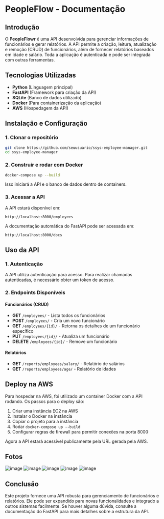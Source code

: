 # PeopleFlow - Documentação

## Introdução
O **PeopleFlowr** é uma API desenvolvida para gerenciar informações de funcionários e gerar relatórios. A API permite a criação, leitura, atualização e remoção (CRUD) de funcionários, além de fornecer relatórios baseados em idade e salário. Toda a aplicação é autenticada e pode ser integrada com outras ferramentas.

## Tecnologias Utilizadas
- **Python** (Linguagem principal)
- **FastAPI** (Framework para criação da API)
- **SQLite** (Banco de dados utilizado)
- **Docker** (Para containerização da aplicação)
- **AWS** (Hospedagem da API)

## Instalação e Configuração

### 1. Clonar o repositório
```bash
git clone https://github.com/seuusuario/ssys-employee-manager.git
cd ssys-employee-manager
```

### 2. Construir e rodar com Docker
```bash
docker-compose up --build
```
Isso iniciará a API e o banco de dados dentro de containers.

### 3. Acessar a API
A API estará disponível em:
```
http://localhost:8000/employees
```

A documentação automática do FastAPI pode ser acessada em:
```
http://localhost:8000/docs
```

## Uso da API

### 1. Autenticação
A API utiliza autenticação para acesso. Para realizar chamadas autenticadas, é necessário obter um token de acesso.

### 2. Endpoints Disponíveis

#### Funcionários (CRUD)
- **GET** `/employees/` - Lista todos os funcionários
- **POST** `/employees/` - Cria um novo funcionário
- **GET** `/employees/{id}/` - Retorna os detalhes de um funcionário específico
- **PUT** `/employees/{id}/` - Atualiza um funcionário
- **DELETE** `/employees/{id}/` - Remove um funcionário

#### Relatórios
- **GET** `/reports/employees/salary/` - Relatório de salários
- **GET** `/reports/employees/age/` - Relatório de idades

## Deploy na AWS
Para hospedar na AWS, foi utilizado um container Docker com a API rodando. Os passos para o deploy são:

1. Criar uma instância EC2 na AWS
2. Instalar o Docker na instância
3. Copiar o projeto para a instância
4. Rodar `docker-compose up --build`
5. Configurar regras de firewall para permitir conexões na porta 8000

Agora a API estará acessível publicamente pela URL gerada pela AWS.

## Fotos

![image](https://github.com/user-attachments/assets/db4e6bb8-71e7-4e31-a6f7-985ee6438537)
![image](https://github.com/user-attachments/assets/bc6d9048-c921-41d1-96be-efcc3d146cef)
![image](https://github.com/user-attachments/assets/707c9339-f248-4271-84a8-309d18edfb7a)
![image](https://github.com/user-attachments/assets/195daecd-5a3d-4921-bcde-fb40318fdd52)
![image](https://github.com/user-attachments/assets/6085dbc9-c525-4d5c-9995-b9375c2b49cb)





## Conclusão
Este projeto fornece uma API robusta para gerenciamento de funcionários e relatórios. Ele pode ser expandido para novas funcionalidades e integrado a outros sistemas facilmente. Se houver alguma dúvida, consulte a documentação do FastAPI para mais detalhes sobre a estrutura da API.

